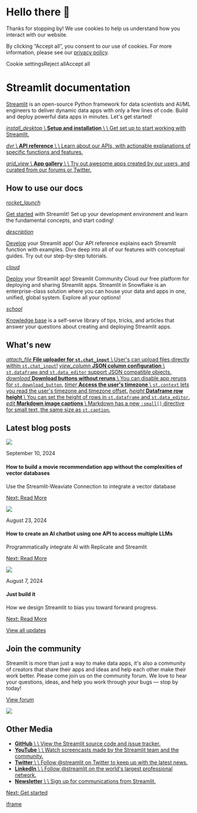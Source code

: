 # Hello there 👋

Thanks for stopping by! We use cookies to help us understand how you interact with our website.

By clicking “Accept all”, you consent to our use of cookies. For more information, please see our [privacy policy](https://docs.streamlit.io/www.streamlit.io/privacy-policy).

Cookie settingsReject allAccept all

# Streamlit documentation

[Streamlit](https://www.streamlit.io/) is an open-source Python framework for data scientists and AI/ML engineers to deliver dynamic data apps with only a few lines of code. Build and deploy powerful data apps in minutes. Let's get started!

[_install\_desktop_ \\
**Setup and installation** \\
\\
Get set up to start working with Streamlit.](https://docs.streamlit.io/get-started/installation)

[_dvr_ \\
**API reference** \\
\\
Learn about our APIs, with actionable explanations of specific functions and features.](https://docs.streamlit.io/develop/api-reference)

[_grid\_view_ \\
**App gallery** \\
\\
Try out awesome apps created by our users, and curated from our forums or Twitter.](https://streamlit.io/gallery)

## How to use our docs

[_rocket\_launch_](https://docs.streamlit.io/get-started)

[Get started](https://docs.streamlit.io/get-started) with Streamlit! Set up your development environment and learn the fundamental concepts, and start coding!

[_description_](https://docs.streamlit.io/develop)

[Develop](https://docs.streamlit.io/develop) your Streamlit app! Our API reference explains each Streamlit function with examples. Dive deep into all of our features with conceptual guides. Try out our step-by-step tutorials.

[_cloud_](https://docs.streamlit.io/deploy)

[Deploy](https://docs.streamlit.io/deploy) your Streamlit app! Streamlit Community Cloud our free platform for deploying and sharing Streamlit apps. Streamlit in Snowflake is an enterprise-class solution where you can house your data and apps in one, unified, global system. Explore all your options!

[_school_](https://docs.streamlit.io/knowledge-base)

[Knowledge base](https://docs.streamlit.io/knowledge-base) is a self-serve library of tips, tricks, and articles that answer your questions about creating and deploying Streamlit apps.

## What's new

[_attach\_file_  **File uploader for `st.chat_input`** \\
User's can upload files directly within `st.chat_input`!](https://docs.streamlit.io/develop/api-reference/chat/st.chat_input) [_view\_column_  **JSON column configuration** \\
`st.dataframe` and `st.data_editor` support JSON compatible objects.](https://docs.streamlit.io/develop/api-reference/data/st.column_config/st.column_config.jsoncolumn) [_download_  **Download buttons without reruns** \\
You can disable app reruns for `st.download_button`.](https://docs.streamlit.io/develop/api-reference/widgets/st.download_button) [_timer_  **Access the user's timezone** \\
`st.context` lets you read the user's timezone and timezone offset.](https://docs.streamlit.io/develop/api-reference/caching-and-state/st.context#contexttimezone) [_height_  **Dataframe row height** \\
You can set the height of rows in `st.dataframe` and `st.data_editor`.](https://docs.streamlit.io/develop/api-reference/data/st.dataframe) [_edit_  **Markdown image captions** \\
Markdown has a new `:small[]` directive for small text, the same size as `st.caption`.](https://docs.streamlit.io/develop/api-reference/text/st.markdown)

## Latest blog posts

![](https://blog.streamlit.io/content/images/2024/09/2024-recipe-weaviate-formatted-title-image.png)

September 10, 2024

#### How to build a movie recommendation app without the complexities of vector databases

Use the Streamlit-Weaviate Connection to integrate a vector database

[Next: Read More](https://blog.streamlit.io/how-to-recommendation-app-vector-database-weaviate/)

![](https://blog.streamlit.io/content/images/2024/08/Announcement--6-.png)

August 23, 2024

#### How to create an AI chatbot using one API to access multiple LLMs

Programmatically integrate AI with Replicate and Streamlit

[Next: Read More](https://blog.streamlit.io/how-to-create-an-ai-chatbot-llm-api-replicate-streamlit/)

![](https://blog.streamlit.io/content/images/2024/08/just-build-it_title-image.png)

August 7, 2024

#### Just build it

How we design Streamlit to bias you toward forward progress.

[Next: Read More](https://blog.streamlit.io/just-build-it-streamlit-opinionated-framework/)

[View all updates](https://blog.streamlit.io/)

## Join the community

Streamlit is more than just a way to make data apps, it's also a community of creators that share their apps and ideas and help each other make their work better. Please come join us on the community forum. We love to hear your questions, ideas, and help you work through your bugs — stop by today!

[View forum](https://discuss.streamlit.io/)

![](https://docs.streamlit.io/join.png)

## Other Media

- [**GitHub** \\
\\
View the Streamlit source code and issue tracker.](https://github.com/streamlit)
- [**YouTube** \\
\\
Watch screencasts made by the Streamlit team and the community.](https://www.youtube.com/channel/UC3LD42rjj-Owtxsa6PwGU5Q)
- [**Twitter** \\
\\
Follow @streamlit on Twitter to keep up with the latest news.](https://twitter.com/streamlit)
- [**LinkedIn** \\
\\
Follow @streamlit on the world's largest professional network.](https://www.linkedin.com/company/streamlit)
- [**Newsletter** \\
\\
Sign up for communications from Streamlit.](https://info.snowflake.com/streamlit-newsletter-sign-up.html)

[Next: Get started](https://docs.streamlit.io/get-started)

[iframe](https://www.google.com/recaptcha/enterprise/anchor?ar=1&k=6Lck4YwlAAAAAEIE1hR--varWp0qu9F-8-emQn2v&co=aHR0cHM6Ly9kb2NzLnN0cmVhbWxpdC5pbzo0NDM.&hl=en&v=J79K9xgfxwT6Syzx-UyWdD89&size=invisible&cb=kj9tpc8v5227)